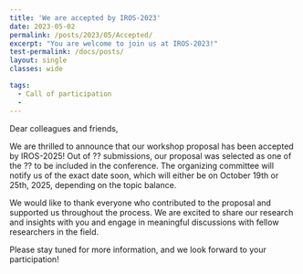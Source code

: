 ```yaml
---
title: 'We are accepted by IROS-2023'
date: 2023-05-02
permalink: /posts/2023/05/Accepted/
excerpt: "You are welcome to join us at IROS-2023!"
test-permalink: /docs/posts/
layout: single 
classes: wide

tags:
  - Call of participation 
  -  
---
```



Dear colleagues and friends,

We are thrilled to announce that our workshop proposal has been accepted by IROS-2025! Out of ?? submissions, our proposal was selected as one of the ?? to be included in the conference. The organizing committee will notify us of the exact date soon, which will either be on October 19th or 25th, 2025, depending on the topic balance.

We would like to thank everyone who contributed to the proposal and supported us throughout the process. We are excited to share our research and insights with you and engage in meaningful discussions with fellow researchers in the field.

Please stay tuned for more information, and we look forward to your participation! 


